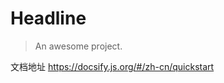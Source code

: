 <!--
 * @Author: your name
 * @Date: 1985-10-26 16:15:00
 * @LastEditTime: 2021-03-09 11:46:02
 * @LastEditors: your name
 * @Description: In User Settings Edit
 * @FilePath: /docs/README.md
-->
# Headline

> An awesome project.

文档地址
https://docsify.js.org/#/zh-cn/quickstart
